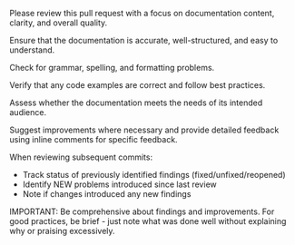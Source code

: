 Please review this pull request with a focus on documentation content, clarity, and overall quality.

Ensure that the documentation is accurate, well-structured, and easy to understand.

Check for grammar, spelling, and formatting problems.

Verify that any code examples are correct and follow best practices.

Assess whether the documentation meets the needs of its intended audience.

Suggest improvements where necessary and provide detailed feedback using inline comments for
specific feedback.

When reviewing subsequent commits:

- Track status of previously identified findings (fixed/unfixed/reopened)
- Identify NEW problems introduced since last review
- Note if changes introduced any new findings

IMPORTANT: Be comprehensive about findings and improvements. For good practices, be brief - just
note what was done well without explaining why or praising excessively.
